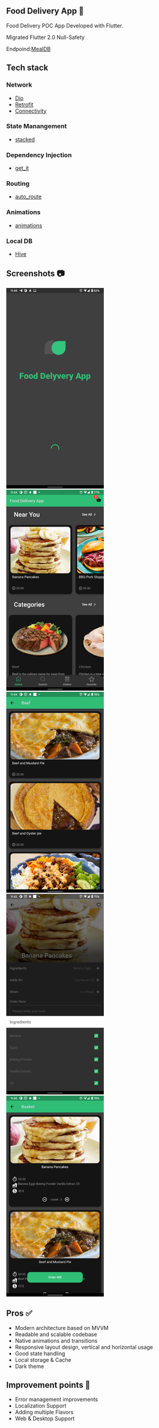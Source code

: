 ## Food Delivery App 🍝

Food Delivery POC App Developed with Flutter.

Migrated Flutter 2.0 Null-Safety

Endpoind:[MealDB](https://www.themealdb.com) 

## Tech stack

### Network
* [Dio](https://pub.dev/packages/dio)
* [Retrofit](https://pub.dev/packages/retrofit)
* [Connectivity](https://pub.dev/packages/connectivity)
### State Manangement
* [stacked](https://pub.dev/packages/stacked)
### Dependency Injection
* [get_it](https://pub.dev/packages/get_it)
### Routing
* [auto_route](https://pub.dev/packages/auto_route)
### Animations
* [animations](https://pub.dev/packages/animations)
### Local DB
* [Hive](https://pub.dev/packages/hive)


## Screenshots 📷
<img src="/screenshots/1.png" width="260"> &emsp;<img src="/screenshots/2.png" width="260"> &emsp;<img src="/screenshots/3.png" width="260"> &emsp;<img src="/screenshots/4.png" width="260"> &emsp;<img src="/screenshots/5.png" width="260">

## Pros ✅
* Modern architecture based on MVVM
* Readable and scalable codebase
* Native animations and transitions
* Responsive layout design, vertical and horizontal usage
* Good state handling
* Local storage & Cache
* Dark theme

## Improvement points 📌
* Error management improvements
* Localization Support
* Adding multiple Flavors
* Web & Desktop Support

